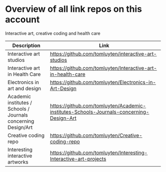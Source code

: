 # Overview of all link repos on this account
Interactive art, creative coding and health care

|Description        | Link           |
| ------------- |-------------|
| Interactive art studios     | https://github.com/tomluyten/interactive-art-studios |
| Interactive art in Health Care     | https://github.com/tomluyten/Interactive-art-in-health-care      | 
| Electronics in art and design | https://github.com/tomluyten/Electronics-in-Art-Design     | 
| Academic institutes / Schools / Journals concerning Design/Art | https://github.com/tomluyten/Academic-institutes-Schools-Journals-concerning-Design-Art     | 
| Creative coding repo | https://github.com/tomluyten/Creative-coding-repo    | 
| Interesting interactive artworks | https://github.com/tomluyten/Interesting-Interactive-art-projects     | 
